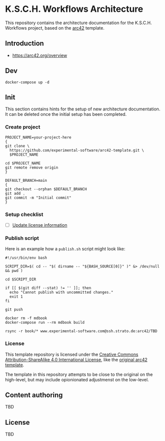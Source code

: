 # K.S.C.H. Workflows Architecture

This repository contains the architecture documentation for the K.S.C.H. Workflows project, based on the [arc42](https://arc42.org/overview) template.

## Introduction

- https://arc42.org/overview

## Dev

```
docker-compose up -d
```

## Init

This section contains hints for the setup of new architecture documentation.
It can be deleted once the initial setup has been completed.

### Create project

```
PROJECT_NAME=your-project-here
{
git clone \
  https://github.com/experimental-software/arc42-template.git \
  $PROJECT_NAME

cd $PROJECT_NAME
git remote remove origin
}

DEFAULT_BRANCH=main
{
git checkout --orphan $DEFAULT_BRANCH
git add .
git commit -m "Initial commit"
}
```

### Setup checklist

- [ ] [Update license information](README.md#license)

### Publish script

Here is an example how a `publish.sh` script might look like:

```
#!/usr/bin/env bash

SCRIPT_DIR=$( cd -- "$( dirname -- "${BASH_SOURCE[0]}" )" &> /dev/null && pwd )

cd $SCRIPT_DIR

if [[ $(git diff --stat) != '' ]]; then
  echo "Cannot publish with uncommitted changes."
  exit 1
fi

git push

docker rm -f mdbook
docker-compose run --rm mdbook build

rsync -r book/* www.experimental-software.com@ssh.strato.de:arc42/TBD
```

### License

This template repository is licensed under the [Creative Commons Attribution-ShareAlike 4.0 International License](http://creativecommons.org/licenses/by-sa/4.0/), like the [original arc42 template](https://arc42.org/license).

The template in this repository attempts to be close to the original on the high-level, but may include opionionated adjustmenst on the low-level.

## Content authoring

TBD

## License

TBD

